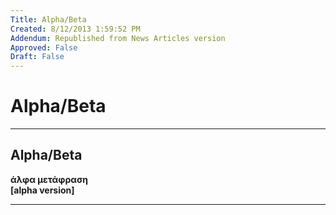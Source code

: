 ```yaml
---
Title: Alpha/Beta
Created: 8/12/2013 1:59:52 PM
Addendum: Republished from News Articles version
Approved: False
Draft: False
---
```

# Alpha/Beta

---

## Alpha/Beta


**άλφα μετάφραση   
[alpha version]**



---

